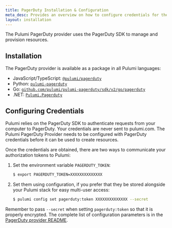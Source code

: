 ```yaml
---
title: PagerDuty Installation & Configuration
meta_desc: Provides an overview on how to configure credentials for the Pulumi PagerDuty Provider.
layout: installation
---
```


The Pulumi PagerDuty provider uses the PagerDuty SDK to manage and provision resources.

## Installation

The PagerDuty provider is available as a package in all Pulumi languages:

* JavaScript/TypeScript: [`@pulumi/pagerduty`](https://www.npmjs.com/package/@pulumi/pagerduty)
* Python: [`pulumi-pagerduty`](https://pypi.org/project/pulumi-pagerduty/)
* Go: [`github.com/pulumi/pulumi-pagerduty/sdk/v2/go/pagerduty`](https://github.com/pulumi/pulumi-pagerduty)
* .NET: [`Pulumi.Pagerduty`](https://www.nuget.org/packages/Pulumi.Pagerduty)

## Configuring Credentials

Pulumi relies on the PagerDuty SDK to authenticate requests from your computer to PagerDuty. Your credentials are never sent
to pulumi.com.
The Pulumi PagerDuty Provider needs to be configured with PagerDuty credentials
before it can be used to create resources.

Once the credentials are obtained, there are two ways to communicate your authorization tokens to Pulumi:

1. Set the environment variable `PAGERDUTY_TOKEN`:

    ```bash
    $ export PAGERDUTY_TOKEN=XXXXXXXXXXXXXX
    ```

2. Set them using configuration, if you prefer that they be stored alongside your Pulumi stack for easy multi-user access:

    ```bash
    $ pulumi config set pagerduty:token XXXXXXXXXXXXXX --secret
    ```

Remember to pass `--secret` when setting `pagerduty:token` so that it is properly encrypted. The complete list of
configuration parameters is in the [PagerDuty provider README](https://github.com/pulumi/pulumi-pagerduty/blob/master/README.md).
